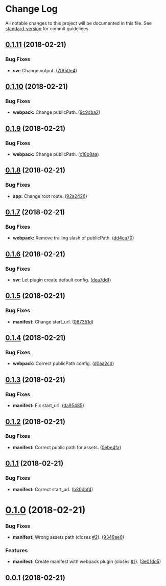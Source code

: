 # Change Log

All notable changes to this project will be documented in this file. See [standard-version](https://github.com/conventional-changelog/standard-version) for commit guidelines.

<a name="0.1.11"></a>
## [0.1.11](https://github.com/matsp/pwa-experiments/compare/v0.1.10...v0.1.11) (2018-02-21)


### Bug Fixes

* **sw:** Change output. ([7f950e4](https://github.com/matsp/pwa-experiments/commit/7f950e4))



<a name="0.1.10"></a>
## [0.1.10](https://github.com/matsp/pwa-experiments/compare/v0.1.9...v0.1.10) (2018-02-21)


### Bug Fixes

* **webpack:** Change publicPath. ([9c9dba2](https://github.com/matsp/pwa-experiments/commit/9c9dba2))



<a name="0.1.9"></a>
## [0.1.9](https://github.com/matsp/pwa-experiments/compare/v0.1.8...v0.1.9) (2018-02-21)


### Bug Fixes

* **webpack:** Change publicPath. ([c18b8aa](https://github.com/matsp/pwa-experiments/commit/c18b8aa))



<a name="0.1.8"></a>
## [0.1.8](https://github.com/matsp/pwa-experiments/compare/v0.1.7...v0.1.8) (2018-02-21)


### Bug Fixes

* **app:** Change root route. ([92a2426](https://github.com/matsp/pwa-experiments/commit/92a2426))



<a name="0.1.7"></a>
## [0.1.7](https://github.com/matsp/pwa-experiments/compare/v0.1.6...v0.1.7) (2018-02-21)


### Bug Fixes

* **webpack:** Remove trailing slash of publicPath. ([dd4ca70](https://github.com/matsp/pwa-experiments/commit/dd4ca70))



<a name="0.1.6"></a>
## [0.1.6](https://github.com/matsp/pwa-experiments/compare/v0.1.5...v0.1.6) (2018-02-21)


### Bug Fixes

* **sw:** Let plugin create default config. ([dea7ddf](https://github.com/matsp/pwa-experiments/commit/dea7ddf))



<a name="0.1.5"></a>
## [0.1.5](https://github.com/matsp/pwa-experiments/compare/v0.1.4...v0.1.5) (2018-02-21)


### Bug Fixes

* **manifest:** Change start_url. ([087351d](https://github.com/matsp/pwa-experiments/commit/087351d))



<a name="0.1.4"></a>
## [0.1.4](https://github.com/matsp/pwa-experiments/compare/v0.1.3...v0.1.4) (2018-02-21)


### Bug Fixes

* **webpack:** Correct publicPath config. ([d0aa2cd](https://github.com/matsp/pwa-experiments/commit/d0aa2cd))



<a name="0.1.3"></a>
## [0.1.3](https://github.com/matsp/pwa-experiments/compare/v0.1.2...v0.1.3) (2018-02-21)


### Bug Fixes

* **manifest:** Fix start_url. ([da95485](https://github.com/matsp/pwa-experiments/commit/da95485))



<a name="0.1.2"></a>
## [0.1.2](https://github.com/matsp/pwa-experiments/compare/v0.1.1...v0.1.2) (2018-02-21)


### Bug Fixes

* **manifest:** Correct public path for assets. ([0ebe4fa](https://github.com/matsp/pwa-experiments/commit/0ebe4fa))



<a name="0.1.1"></a>
## [0.1.1](https://github.com/matsp/pwa-experiments/compare/v0.1.0...v0.1.1) (2018-02-21)


### Bug Fixes

* **manifest:** Correct start_url. ([b80dbf4](https://github.com/matsp/pwa-experiments/commit/b80dbf4))



<a name="0.1.0"></a>
# [0.1.0](https://github.com/matsp/pwa-experiments/compare/v0.0.1...v0.1.0) (2018-02-21)


### Bug Fixes

* **manifest:** Wrong assets path (closes [#2](https://github.com/matsp/pwa-experiments/issues/2)). ([9349ae0](https://github.com/matsp/pwa-experiments/commit/9349ae0))


### Features

* **manifest:** Create manifest with webpack plugin (closes [#1](https://github.com/matsp/pwa-experiments/issues/1)). ([3e01dd5](https://github.com/matsp/pwa-experiments/commit/3e01dd5))



<a name="0.0.1"></a>
## 0.0.1 (2018-02-21)
